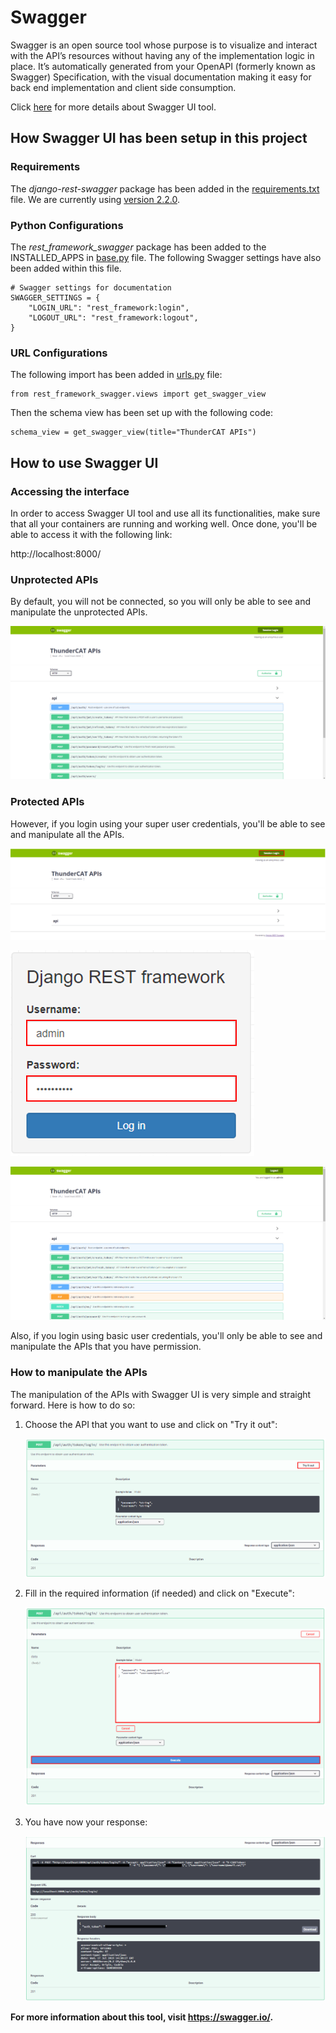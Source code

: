 # Swagger

Swagger is an open source tool whose purpose is to visualize and interact with the API’s resources without having any of the implementation logic in place. It’s automatically generated from your OpenAPI (formerly known as Swagger) Specification, with the visual documentation making it easy for back end implementation and client side consumption.

Click [here](https://swagger.io/tools/swagger-ui/) for more details about Swagger UI tool.

## How Swagger UI has been setup in this project

### Requirements

The _django-rest-swagger_ package has been added in the [requirements.txt](../backend/requirements.txt) file. We are currently using [version 2.2.0](https://pypi.org/project/django-rest-swagger/).

### Python Configurations

The _rest_framework_swagger_ package has been added to the INSTALLED_APPS in [base.py](../backend/config/settings/base.py) file. The following Swagger settings have also been added within this file.

```
# Swagger settings for documentation
SWAGGER_SETTINGS = {
    "LOGIN_URL": "rest_framework:login",
    "LOGOUT_URL": "rest_framework:logout",
}
```

### URL Configurations

The following import has been added in [urls.py](../backend/config/urls.py) file:

```
from rest_framework_swagger.views import get_swagger_view
```

Then the schema view has been set up with the following code:

```
schema_view = get_swagger_view(title="ThunderCAT APIs")
```

## How to use Swagger UI

### Accessing the interface

In order to access Swagger UI tool and use all its functionalities, make sure that all your containers are running and working well. Once done, you'll be able to access it with the following link:

http://localhost:8000/

### Unprotected APIs

By default, you will not be connected, so you will only be able to see and manipulate the unprotected APIs.

![swagger screenshot](/docs/images/swagger-view-unprotected-apis.png)

### Protected APIs

However, if you login using your super user credentials, you'll be able to see and manipulate all the APIs.

![swagger screenshot](/docs/images/swagger-view-protected-apis.png)

![swagger screenshot](/docs/images/swagger-view-protected-apis2.png)

![swagger screenshot](/docs/images/swagger-view-protected-apis3.png)

Also, if you login using basic user credentials, you'll only be able to see and manipulate the APIs that you have permission.

### How to manipulate the APIs

The manipulation of the APIs with Swagger UI is very simple and straight forward. Here is how to do so:

1. Choose the API that you want to use and click on "Try it out":

   ![swagger screenshot](/docs/images/swagger-manipulate-apis.png)

2. Fill in the required information (if needed) and click on "Execute":

   ![swagger screenshot](/docs/images/swagger-manipulate-apis2.png)

3. You have now your response:

   ![swagger screenshot](/docs/images/swagger-manipulate-apis3.png)

**For more information about this tool, visit https://swagger.io/.**
